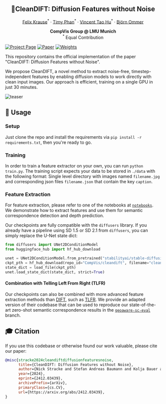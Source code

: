 <h2 align="center">🧹CleanDIFT: Diffusion Features without Noise</h2>
<div align="center"> 
  <a href="" target="_blank">Felix Krause</a><sup>*</sup> · 
  <a href="" target="_blank">Timy Phan</a><sup>*</sup> · 
  <a href="" target="_blank">Vincent Tao Hu</a><sup>*</sup> · 
  <a href="https://ommer-lab.com/people/ommer/" target="_blank">Björn Ommer</a>
</div>
<p align="center"> 
  <b>CompVis Group @ LMU Munich</b> <br/>
  <sup>*</sup> Equal Contribution
</p>

[![Project Page](https://img.shields.io/badge/Project-Page-blue)](https://compvis.github.io/cleandift/)
[![Paper](https://img.shields.io/badge/arXiv-PDF-b31b1b)](https://arxiv.org/pdf/2412.03439)
[![Weights](https://img.shields.io/badge/HuggingFace-Weights-orange)](https://huggingface.co/CompVis/cleandift)

This repository contains the official implementation of the paper "CleanDIFT: Diffusion Features without Noise".

We propose CleanDIFT, a novel method to extract noise-free, timestep-independent features by enabling diffusion models to work directly with clean input images. Our approach is efficient, training on a single GPU in just 30 minutes.

![teaser](./docs/static/images/teaser_fig.png)

## 🚀 Usage

### Setup

Just clone the repo and install the requirements via `pip install -r requirements.txt`, then you're ready to go.

### Training

In order to train a feature extractor on your own, you can run `python train.py`. The training script expects your data to be stored in `./data` with the following format: Single level directory with images named `filename.jpg` and corresponding json files `filename.json` that contain the key `caption`.

### Feature Extraction

For feature extraction, please refer to one of the notebooks at [`notebooks`](https://github.com/CompVis/cleandift/tree/main/notebooks). We demonstrate how to extract features and use them for semantic correspondence detection and depth prediction.

Our checkpoints are fully compatible with the `diffusers` library. If you already have a pipeline using SD 1.5 or SD 2.1 from `diffusers`, you can simply replace the U-Net state dict:

```python
from diffusers import UNet2DConditionModel
from huggingface_hub import hf_hub_download

unet = UNet2DConditionModel.from_pretrained("stabilityai/stable-diffusion-2-1", subfolder="unet")
ckpt_pth = hf_hub_download(repo_id="CompVis/cleandift", filename="cleandift_sd21_unet.safetensors")
state_dict = load_file(ckpt_pth)
unet.load_state_dict(state_dict, strict=True)
```

#### Combination with Telling Left From Right (TLFR)
Our checkpoints can also be combined with more advanced feature extraction methods than [DIFT](https://diffusionfeatures.github.io/), such as [TLFR](https://telling-left-from-right.github.io/). We provide an adapted version of their codebase that can be used to reproduce our state-of-the-art zero-shot semantic correspondence results in the [`geoaware-sc-eval`](https://github.com/CompVis/cleandift/tree/geoaware-sc-eval) branch.

## 🎓 Citation

If you use this codebase or otherwise found our work valuable, please cite our paper:

```bibtex
@misc{stracke2024cleandiftdiffusionfeaturesnoise,
      title={CleanDIFT: Diffusion Features without Noise}, 
      author={Nick Stracke and Stefan Andreas Baumann and Kolja Bauer and Frank Fundel and Björn Ommer},
      year={2024},
      eprint={2412.03439},
      archivePrefix={arXiv},
      primaryClass={cs.CV},
      url={https://arxiv.org/abs/2412.03439}, 
}
```

